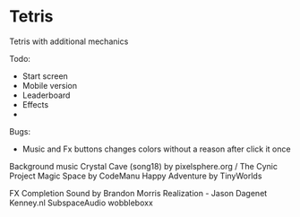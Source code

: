 # Tetris

Tetris with additional mechanics

Todo:
- Start screen
- Mobile version
- Leaderboard
- Effects
- 


Bugs:
- Music and Fx buttons changes colors without a reason after click it once


Background music
Crystal Cave (song18) by pixelsphere.org / The Cynic Project
Magic Space by CodeManu
Happy Adventure by TinyWorlds

FX
Completion Sound by Brandon Morris
Realization - Jason Dagenet
Kenney.nl
SubspaceAudio
wobbleboxx
